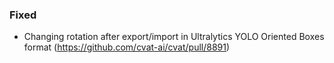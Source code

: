 ### Fixed

- Changing rotation after export/import in Ultralytics YOLO Oriented Boxes format
  (<https://github.com/cvat-ai/cvat/pull/8891>)
